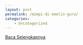 ```yaml
---
layout: post
permalink: /mimpi-di-omelin-guru/
categories:
    - Uncategorized
---
```


[Baca Selengkapnya](/01)